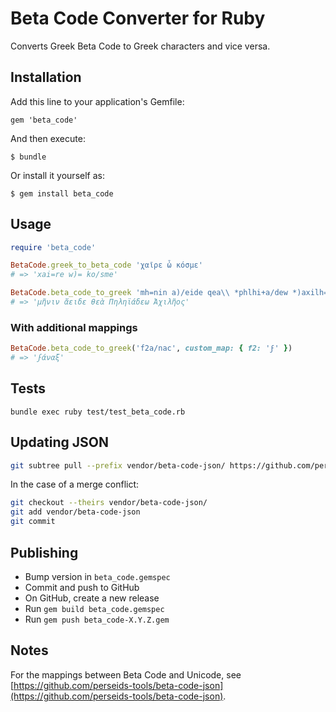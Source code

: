 # Beta Code Converter for Ruby

Converts Greek Beta Code to Greek characters and vice versa.

## Installation

Add this line to your application's Gemfile:

`gem 'beta_code'`

And then execute:

`$ bundle`

Or install it yourself as:

`$ gem install beta_code`

## Usage

```ruby
require 'beta_code'

BetaCode.greek_to_beta_code 'χαῖρε ὦ κόσμε'
# => 'xai=re w)= ko/sme'

BetaCode.beta_code_to_greek 'mh=nin a)/eide qea\\ *phlhi+a/dew *)axilh=os'
# => 'μῆνιν ἄειδε θεὰ Πηληϊάδεω Ἀχιλῆος'
```

### With additional mappings

```ruby
BetaCode.beta_code_to_greek('f2a/nac', custom_map: { f2: 'ϝ' })
# => 'ϝάναξ'
```

## Tests

`bundle exec ruby test/test_beta_code.rb`

## Updating JSON

```bash
git subtree pull --prefix vendor/beta-code-json/ https://github.com/perseids-tools/beta-code-json master --squash
```

In the case of a merge conflict:

```bash
git checkout --theirs vendor/beta-code-json/
git add vendor/beta-code-json
git commit
```

## Publishing

* Bump version in `beta_code.gemspec`
* Commit and push to GitHub
* On GitHub, create a new release
* Run `gem build beta_code.gemspec`
* Run `gem push beta_code-X.Y.Z.gem`

## Notes

For the mappings between Beta Code and Unicode, see [https://github.com/perseids-tools/beta-code-json](https://github.com/perseids-tools/beta-code-json).
